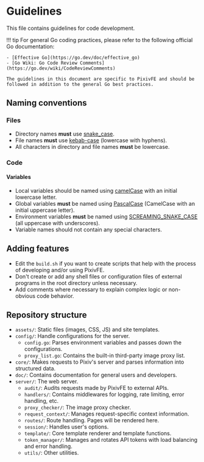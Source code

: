 # Guidelines

This file contains guidelines for code development.

!!! tip
    For general Go coding practices, please refer to the following official Go documentation:

    - [Effective Go](https://go.dev/doc/effective_go)
    - [Go Wiki: Go Code Review Comments](https://go.dev/wiki/CodeReviewComments)

    The guidelines in this document are specific to PixivFE and should be followed in addition to the general Go best practices.

## Naming conventions

### Files

- Directory names **must** use [snake_case](https://en.wikipedia.org/wiki/Snake_case).
- File names **must** use [kebab-case](https://en.wikipedia.org/wiki/Letter_case#Kebab_case) (lowercase with hyphens).
- All characters in directory and file names **must** be lowercase.

### Code

#### Variables

- Local variables should be named using [camelCase](https://en.wikipedia.org/wiki/Camel_case) with an initial lowercase letter.
- Global variables **must** be named using [PascalCase](https://en.wikipedia.org/wiki/PascalCase) (CamelCase with an initial uppercase letter).
- Environment variables **must** be named using [SCREAMING_SNAKE_CASE](https://en.wikipedia.org/wiki/Snake_case) (all uppercase with underscores).
- Variable names should not contain any special characters.

## Adding features

- Edit the `build.sh` if you want to create scripts that help with the process of developing and/or using PixivFE.
- Don't create or add any shell files or configuration files of external programs in the root directory unless necessary.
- Add comments where necessary to explain complex logic or non-obvious code behavior.

## Repository structure

<!-- The double indentation for nested bulleted points below is required for the final doc to render properly --->

- `assets/`: Static files (images, CSS, JS) and site templates.
- `config/`: Handle configurations for the server.
    - `config.go`: Parses environment variables and passes down the configurations.
    - `proxy_list.go`: Contains the built-in third-party image proxy list.
- `core/`: Makes requests to Pixiv's server and parses information into structured data.
- `doc/`: Contains documentation for general users and developers.
- `server/`: The web server.
    - `audit/`: Audits requests made by PixivFE to external APIs.
    - `handlers/`: Contains middlewares for logging, rate limiting, error handling, etc.
    - `proxy_checker/`: The image proxy checker.
    - `request_context/`: Manages request-specific context information.
    - `routes/`: Route handling. Pages will be rendered here.
    - `session/`: Handles user's options.
    - `template/`: Core template renderer and template functions.
    - `token_manager/`: Manages and rotates API tokens with load balancing and error handling.
    - `utils/`: Other utilities.
